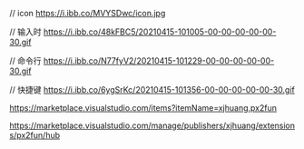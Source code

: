// icon
https://i.ibb.co/MVYSDwc/icon.jpg

// 输入时
https://i.ibb.co/48kFBC5/20210415-101005-00-00-00-00-00-30.gif

// 命令行
https://i.ibb.co/N77fyV2/20210415-101229-00-00-00-00-00-30.gif

// 快捷键
https://i.ibb.co/6ygSrKc/20210415-101356-00-00-00-00-00-30.gif

https://marketplace.visualstudio.com/items?itemName=xjhuang.px2fun

https://marketplace.visualstudio.com/manage/publishers/xjhuang/extensions/px2fun/hub